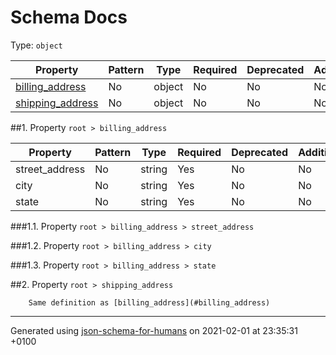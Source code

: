 # Schema Docs
Type: `object`

| Property | Pattern | Type | Required | Deprecated | Additional | Description |
| -------- | ------- | ---- | -------- | ---------- | ---------- | ----------- |
| [billing_address](#billing_address)|No|object|No|No| No||
| [shipping_address](#shipping_address)|No|object|No|No| No||

##<a name="billing_address"></a>1.  Property `root > billing_address`

| Property | Pattern | Type | Required | Deprecated | Additional | Description |
| -------- | ------- | ---- | -------- | ---------- | ---------- | ----------- |
|street_address|No|string|Yes|No| No||
|city|No|string|Yes|No| No||
|state|No|string|Yes|No| No||

###<a name="billing_address_street_address"></a>1.1.  Property `root > billing_address > street_address`

###<a name="billing_address_city"></a>1.2.  Property `root > billing_address > city`

###<a name="billing_address_state"></a>1.3.  Property `root > billing_address > state`

##<a name="shipping_address"></a>2.  Property `root > shipping_address`

        Same definition as [billing_address](#billing_address)

----------------------------------------------------------------------------------------------------------------------------
Generated using [json-schema-for-humans](https://github.com/coveooss/json-schema-for-humans) on 2021-02-01 at 23:35:31 +0100